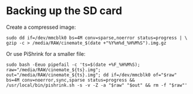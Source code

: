 # Backing up the SD card

Create a compressed image:

```shell
sudo dd if=/dev/mmcblk0 bs=4M conv=sparse,noerror status=progress | \ gzip -c > /media/RAW/cinemate_$(date +"%Y%m%d_%H%M%S").img.gz
```

Or use PiShrink for a smaller file:

```shell
sudo bash -Eeuo pipefail -c 'ts=$(date +%F_%H%M%S); raw="/media/RAW/cinemate_${ts}.img"; out="/media/RAW/cinemate_${ts}.img"; dd if=/dev/mmcblk0 of="$raw" bs=4M conv=noerror,sync,sparse status=progress && /usr/local/bin/pishrink.sh -s -v -Z -a "$raw" "$out" && rm -f "$raw"'

```